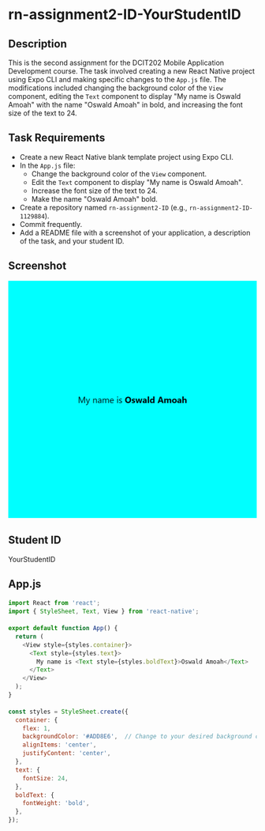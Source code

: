 # rn-assignment2-ID-YourStudentID

## Description

This is the second assignment for the DCIT202 Mobile Application Development course. The task involved creating a new React Native project using Expo CLI and making specific changes to the `App.js` file. The modifications included changing the background color of the `View` component, editing the `Text` component to display "My name is Oswald Amoah" with the name "Oswald Amoah" in bold, and increasing the font size of the text to 24.

## Task Requirements

- Create a new React Native blank template project using Expo CLI.
- In the `App.js` file:
  - Change the background color of the `View` component.
  - Edit the `Text` component to display "My name is Oswald Amoah".
  - Increase the font size of the text to 24.
  - Make the name "Oswald Amoah" bold.
- Create a repository named `rn-assignment2-ID` (e.g., `rn-assignment2-ID-1129884`).
- Commit frequently.
- Add a README file with a screenshot of your application, a description of the task, and your student ID.

## Screenshot

![Screenshot of the Application](screenshot.png)

## Student ID

YourStudentID

## App.js

```javascript
import React from 'react';
import { StyleSheet, Text, View } from 'react-native';

export default function App() {
  return (
    <View style={styles.container}>
      <Text style={styles.text}>
        My name is <Text style={styles.boldText}>Oswald Amoah</Text>
      </Text>
    </View>
  );
}

const styles = StyleSheet.create({
  container: {
    flex: 1,
    backgroundColor: '#ADD8E6',  // Change to your desired background color
    alignItems: 'center',
    justifyContent: 'center',
  },
  text: {
    fontSize: 24,
  },
  boldText: {
    fontWeight: 'bold',
  },
});
